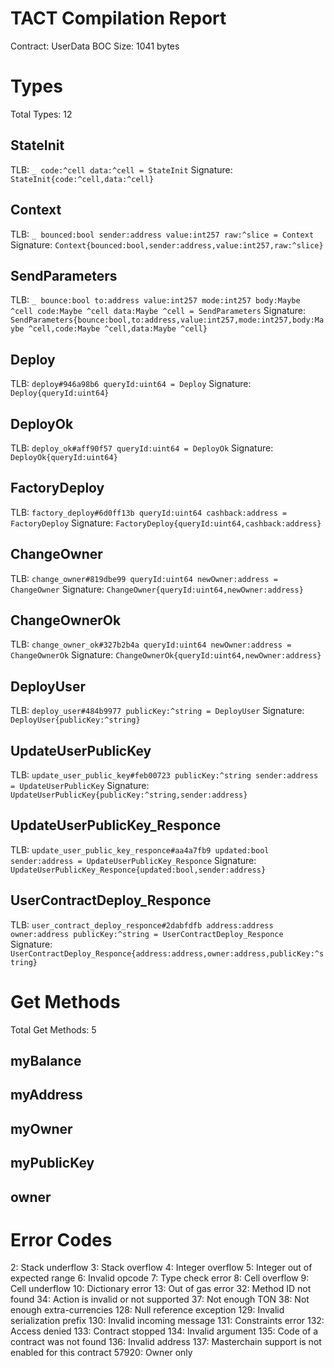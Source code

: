 # TACT Compilation Report
Contract: UserData
BOC Size: 1041 bytes

# Types
Total Types: 12

## StateInit
TLB: `_ code:^cell data:^cell = StateInit`
Signature: `StateInit{code:^cell,data:^cell}`

## Context
TLB: `_ bounced:bool sender:address value:int257 raw:^slice = Context`
Signature: `Context{bounced:bool,sender:address,value:int257,raw:^slice}`

## SendParameters
TLB: `_ bounce:bool to:address value:int257 mode:int257 body:Maybe ^cell code:Maybe ^cell data:Maybe ^cell = SendParameters`
Signature: `SendParameters{bounce:bool,to:address,value:int257,mode:int257,body:Maybe ^cell,code:Maybe ^cell,data:Maybe ^cell}`

## Deploy
TLB: `deploy#946a98b6 queryId:uint64 = Deploy`
Signature: `Deploy{queryId:uint64}`

## DeployOk
TLB: `deploy_ok#aff90f57 queryId:uint64 = DeployOk`
Signature: `DeployOk{queryId:uint64}`

## FactoryDeploy
TLB: `factory_deploy#6d0ff13b queryId:uint64 cashback:address = FactoryDeploy`
Signature: `FactoryDeploy{queryId:uint64,cashback:address}`

## ChangeOwner
TLB: `change_owner#819dbe99 queryId:uint64 newOwner:address = ChangeOwner`
Signature: `ChangeOwner{queryId:uint64,newOwner:address}`

## ChangeOwnerOk
TLB: `change_owner_ok#327b2b4a queryId:uint64 newOwner:address = ChangeOwnerOk`
Signature: `ChangeOwnerOk{queryId:uint64,newOwner:address}`

## DeployUser
TLB: `deploy_user#484b9977 publicKey:^string = DeployUser`
Signature: `DeployUser{publicKey:^string}`

## UpdateUserPublicKey
TLB: `update_user_public_key#feb00723 publicKey:^string sender:address = UpdateUserPublicKey`
Signature: `UpdateUserPublicKey{publicKey:^string,sender:address}`

## UpdateUserPublicKey_Responce
TLB: `update_user_public_key_responce#aa4a7fb9 updated:bool sender:address = UpdateUserPublicKey_Responce`
Signature: `UpdateUserPublicKey_Responce{updated:bool,sender:address}`

## UserContractDeploy_Responce
TLB: `user_contract_deploy_responce#2dabfdfb address:address owner:address publicKey:^string = UserContractDeploy_Responce`
Signature: `UserContractDeploy_Responce{address:address,owner:address,publicKey:^string}`

# Get Methods
Total Get Methods: 5

## myBalance

## myAddress

## myOwner

## myPublicKey

## owner

# Error Codes
2: Stack underflow
3: Stack overflow
4: Integer overflow
5: Integer out of expected range
6: Invalid opcode
7: Type check error
8: Cell overflow
9: Cell underflow
10: Dictionary error
13: Out of gas error
32: Method ID not found
34: Action is invalid or not supported
37: Not enough TON
38: Not enough extra-currencies
128: Null reference exception
129: Invalid serialization prefix
130: Invalid incoming message
131: Constraints error
132: Access denied
133: Contract stopped
134: Invalid argument
135: Code of a contract was not found
136: Invalid address
137: Masterchain support is not enabled for this contract
57920: Owner only